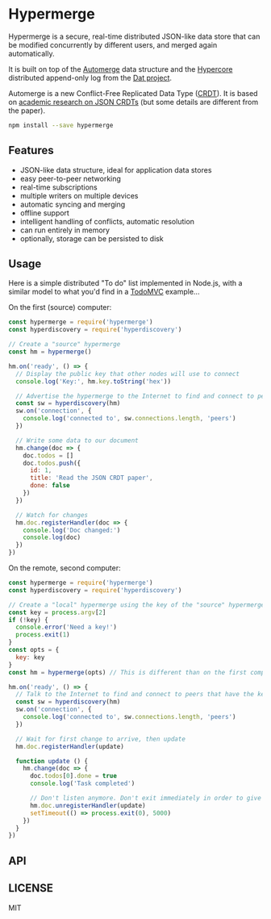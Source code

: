 # Hypermerge

Hypermerge is a secure, real-time distributed JSON-like data store that can be modified concurrently by different users, and merged again automatically.

It is built on top of the [Automerge](https://github.com/automerge/automerge) data structure and the [Hypercore](https://github.com/mafintosh/hypercore) distributed append-only log from the [Dat project](https://datproject.org/).

Automerge is a new Conflict-Free Replicated Data Type
  ([CRDT](https://en.wikipedia.org/wiki/Conflict-free_replicated_data_type)). It is based on [academic research on JSON CRDTs](https://arxiv.org/abs/1608.03960) (but some details are different from the paper).

``` sh
npm install --save hypermerge
```

## Features

* JSON-like data structure, ideal for application data stores
* easy peer-to-peer networking
* real-time subscriptions
* multiple writers on multiple devices
* automatic syncing and merging
* offline support
* intelligent handling of conflicts, automatic resolution
* can run entirely in memory
* optionally, storage can be persisted to disk

## Usage

Here is a simple distributed "To do" list implemented in Node.js, with a similar model to what you'd find in a [TodoMVC](http://todomvc.com/) example...

On the first (source) computer:

``` js
const hypermerge = require('hypermerge')
const hyperdiscovery = require('hyperdiscovery')

// Create a "source" hypermerge
const hm = hypermerge()

hm.on('ready', () => {
  // Display the public key that other nodes will use to connect
  console.log('Key:', hm.key.toString('hex'))

  // Advertise the hypermerge to the Internet to find and connect to peers
  const sw = hyperdiscovery(hm)
  sw.on('connection', {
    console.log('connected to', sw.connections.length, 'peers')
  })

  // Write some data to our document
  hm.change(doc => {
    doc.todos = []
    doc.todos.push({
      id: 1,
      title: 'Read the JSON CRDT paper',
      done: false
    })
  })

  // Watch for changes
  hm.doc.registerHandler(doc => {
    console.log('Doc changed:')
    console.log(doc)
  })
})
```

On the remote, second computer:

``` js
const hypermerge = require('hypermerge')
const hyperdiscovery = require('hyperdiscovery')

// Create a "local" hypermerge using the key of the "source" hypermerge (running on the first computer)
const key = process.argv[2]
if (!key) {
  console.error('Need a key!')
  process.exit(1)
}
const opts = {
  key: key
}
const hm = hypermerge(opts) // This is different than on the first computer, as we are passing in the key of the source hypermerge

hm.on('ready', () => {
  // Talk to the Internet to find and connect to peers that have the key we are interested in
  const sw = hyperdiscovery(hm)
  sw.on('connection', {
    console.log('connected to', sw.connections.length, 'peers')
  })

  // Wait for first change to arrive, then update
  hm.doc.registerHandler(update)

  function update () {
    hm.change(doc => {
      doc.todos[0].done = true
      console.log('Task completed')

      // Don't listen anymore. Don't exit immediately in order to give network some time to send the update back to the other node
      hm.doc.unregisterHandler(update)
      setTimeout(() => process.exit(0), 5000)
    })
  }
})
```

## API

## LICENSE

MIT
